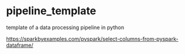 # pipeline_template
template of a data processing pipeline in python

https://sparkbyexamples.com/pyspark/select-columns-from-pyspark-dataframe/

